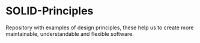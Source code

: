 # SOLID-Principles

Repository with examples of design principles, these help us to create more maintainable, understandable and flexible software.
